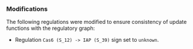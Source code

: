 ### Modifications

The following regulations were modified to ensure consistency of update functions with the regulatory graph:

 - Regulation `Cas6 (S_12) -> IAP (S_39)` sign set to `unknown`.